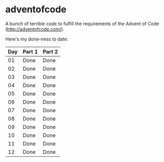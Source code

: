 # adventofcode
A bunch of terrible code to fulfill the requirements of the Advent of Code (http://adventofcode.com/).

Here's my done-ness to date:

Day | Part 1 | Part 2
---|---|---
01|Done|Done
02|Done|Done
03|Done|Done
04|Done|Done
05|Done|Done
06|Done|Done
07|Done|Done
08|Done|Done
09|Done|Done
10|Done|Done
11|Done|Done
12|Done|Done
